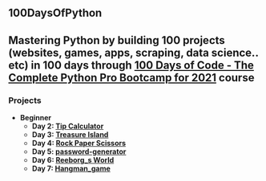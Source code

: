 ## 100DaysOfPython

## Mastering Python by building 100 projects (websites, games, apps, scraping, data science.. etc) in 100 days through [100 Days of Code - The Complete Python Pro Bootcamp for 2021](https://www.udemy.com/course/100-days-of-code/) course

### Projects

* **Beginner**
  * **Day 2: [Tip Calculator](https://github.com/Mustafamegahed20/100_Days_of_Code/tree/main/Day_2)**
  * **Day 3: [Treasure Island](https://github.com/Mustafamegahed20/100_Days_of_Code/tree/main/Day_3)**
  * **Day 4: [Rock Paper Scissors](https://github.com/Mustafamegahed20/100_Days_of_Code/tree/main/Day_4)**
  * **Day 5: [password-generator](https://github.com/Mustafamegahed20/100_Days_of_Code/tree/main/Day_5)**
  * **Day 6: [Reeborg_s World](https://github.com/Mustafamegahed20/100_Days_of_Code/blob/main/Day_6/Reeborg_s%20World%20.py)**
  * **Day 7: [Hangman_game](https://github.com/Mustafamegahed20/100_Days_of_Code/tree/main/Day_7)**




</br>
 
<!---  

* **Advanced**

* **Professional Portfolio Project**

-->
